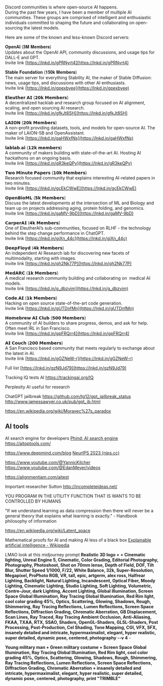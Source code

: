 Discord communities is where open-source AI happens.  
During the past few years, I have been a member of multiple AI communities. These groups are comprised of intelligent and enthusiastic individuals committed to shaping the future and collaborating on open-sourcing the latest models.  
  
Here are some of the known and less-known Discord servers:  
  
𝐎𝐩𝐞𝐧𝐀𝐈 (𝟑𝐌 𝐌𝐞𝐦𝐛𝐞𝐫𝐬)  
Updates about the OpenAI API, community discussions, and usage tips for DALL-E and GPT.  
Invite link [https://lnkd.in/gPRNyrt4](https://lnkd.in/gPRNyrt4)  
  
𝐒𝐭𝐚𝐛𝐥𝐞 𝐅𝐨𝐮𝐧𝐝𝐚𝐭𝐢𝐨𝐧 (𝟏𝟓𝟎𝐤 𝐌𝐞𝐦𝐛𝐞𝐫𝐬)  
The main server for everything Stability AI, the maker of Stable Diffusion: news, usage tips, and discussions with other AI enthusiasts.  
Invite link [https://lnkd.in/gpexbyee](https://lnkd.in/gpexbyee)  
  
𝗘𝗹𝗲𝘂𝘁𝗵𝗲𝗿 𝗔𝗜 (𝟮𝟬𝗸 𝗠𝗲𝗺𝗯𝗲𝗿𝘀)  
A decentralized hacklab and research group focused on AI alignment, scaling, and open sourcing AI research.  
Invite link [https://lnkd.in/gfkJt8SH](https://lnkd.in/gfkJt8SH)  
  
𝗟𝗔𝗜𝗢𝗡 (𝟮𝟬𝗸 𝗠𝗲𝗺𝗯𝗲𝗿𝘀)  
A non-profit providing datasets, tools, and models for open-source AI. The maker of LAION-5B and OpenAssistant.  
Invite link [https://lnkd.in/gaHWxfNs](https://lnkd.in/gaHWxfNs)  
  
𝗹𝗮𝗯𝗹𝗮𝗯.𝗮𝗶 (𝟭𝟮𝗸 𝗺𝗲𝗺𝗯𝗲𝗿𝘀)  
A community of makers building with state-of-the-art AI. Hosting AI hackathons on an ongoing basis.  
Invite link [https://lnkd.in/gR3keQPy](https://lnkd.in/gR3keQPy)  
  
𝗧𝘄𝗼 𝗠𝗶𝗻𝘂𝘁𝗲 𝗣𝗮𝗽𝗲𝗿𝘀 (𝟭𝟬𝗸 𝗠𝗲𝗺𝗯𝗲𝗿𝘀)  
Research focused community that explains interesting AI-related papers in two minutes.  
Invite link [https://lnkd.in/gcEkCWwE](https://lnkd.in/gcEkCWwE)  
  
𝗢𝗽𝗲𝗻𝗕𝗶𝗼𝗠𝗟 (𝟱𝗸 𝗠𝗲𝗺𝗯𝗲𝗿𝘀)  
Discuss the latest developments at the intersection of ML and Biology and team up on projects addressing aging, protein folding, and genomics.  
Invite link [https://lnkd.in/gaMV-9bD](https://lnkd.in/gaMV-9bD)  
  
𝗖𝗮𝗿𝗽𝗲𝗿𝗔𝗜 (𝟰𝗸 𝗠𝗲𝗺𝗯𝗲𝗿𝘀)  
One of EleutherAI’s sub-communities, focused on RLHF - the technology behind the step change performance in ChatGPT.  
Invite link [https://lnkd.in/giXn_44c](https://lnkd.in/giXn_44c)  
  
𝗗𝗲𝗲𝗽𝗙𝗹𝗼𝘆𝗱 (𝟰𝗸 𝗠𝗲𝗺𝗯𝗲𝗿𝘀)  
An independent AI Research lab for discovering new facets of multimodality, starting with images.  
Invite link [https://lnkd.in/gh2Nk77P](https://lnkd.in/gh2Nk77P)  
  
𝗠𝗲𝗱𝗔𝗥𝗖 (𝟭𝗸 𝗠𝗲𝗺𝗯𝗲𝗿𝘀)  
A medical research community building and collaborating on  medical AI models.  
Invite link [https://lnkd.in/g_dbzvim](https://lnkd.in/g_dbzvim)  
  
𝗖𝗼𝗱𝗲.𝗔𝗜 (𝟭𝗸 𝗠𝗲𝗺𝗯𝗲𝗿𝘀)  
Hacking on open source state-of-the-art code generation.  
Invite link [https://lnkd.in/gUTDnfMn](https://lnkd.in/gUTDnfMn)  
  
𝗛𝗼𝗺𝗲𝗯𝗿𝗲𝘄 𝗔𝗜 𝗖𝗹𝘂𝗯 (𝟱𝟬𝟬 𝗠𝗲𝗺𝗯𝗲𝗿𝘀)  
A community of AI builders to share progress, demos, and ask for help. Often meet IRL in San Francisco.  
Invite link [https://lnkd.in/gpFRQrr4](https://lnkd.in/gpFRQrr4)  
  
𝗔𝗜 𝗖𝗼𝘂𝗰𝗵 (𝟮𝟬𝟬 𝗠𝗲𝗺𝗯𝗲𝗿𝘀)  
A San Francisco based community that meets regularly to exchange about the latest in AI.  
Invite link [https://lnkd.in/gGZNeW-r](https://lnkd.in/gGZNeW-r)  
  
Full list [https://lnkd.in/gzN9Jd79](https://lnkd.in/gzN9Jd79)


Tracking IQ tests AI
https://trackingai.org/IQ

Perplexity AI useful for research


ChatGPT jailbreak
https://github.com/tg12/gpt_jailbreak_status
http://www.jamessawyer.co.uk/pub/gpt_jb.html

https://en.wikipedia.org/wiki/Moravec%27s_paradox

## AI tools 
AI search engine for developers
[Phind: AI search engine](https://www.phind.com/)
https://aitoptools.com/

https://www.deepmind.com/blog
[NeurIPS 2023 (nips.cc)](https://nips.cc/)

https://www.youtube.com/@YannicKilcher
https://www.youtube.com/@EdanMeyer/videos

https://alignmentjam.com/aitest

Important researcher Sutton
http://incompleteideas.net/


YOU PROGRAM IN THE UTILITY FUNCTION THAT IS WANTS TO BE CONTROLLED BY HUMANS


"If we understand learning as data compression then there will never be a general theory that explains what learning is exactly." - Handbook philosophy of information


https://en.wikipedia.org/wiki/Latent_space


Mathematical proofs for AI and making AI less of a black box
[Explainable artificial intelligence - Wikipedia](https://en.wikipedia.org/wiki/Explainable_artificial_intelligence)




LMAO look at this midjourney prompt **Realistic 3D logo + + Cinematic lighting, Unreal Engine 5, Cinematic, Color Grading, Editorial Photography, Photography, Photoshoot, Shot on 70mm lense, Depth of Field, DOF, Tilt Blur, Shutter Speed 1/1000, F/22, White Balance, 32k, Super-Resolution, Megapixel, ProPhoto RGB, VR, tall, epic, artgerm, alex ross, Halfrear Lighting, Backlight, Natural Lighting, Incandescent, Optical Fiber, Moody Lighting, Cinematic Lighting, Studio Lighting, Soft Lighting, Volumetric, Contre-Jour, dark Lighting, Accent Lighting, Global Illumination, Screen Space Global Illumination, Ray Tracing Global Illumination, Red Rim light, cool color grading 45%, Optics, Scattering, Glowing, Shadows, Rough, Shimmering, Ray Tracing Reflections, Lumen Reflections, Screen Space Reflections, Diffraction Grading, Chromatic Aberration, GB Displacement, Scan Lines, Ray Traced, Ray Tracing Ambient Occlusion, Anti-Aliasing, FKAA, TXAA, RTX, SSAO, Shaders, OpenGL-Shaders, GLSL-Shaders, Post Processing, Post-Production, Cel Shading, Tone Mapping, CGI, VFX, SFX, insanely detailed and intricate, hypermaximalist, elegant, hyper realistic, super detailed, dynamic pose, centered, photography --v 4** -


**Young military man + Green military costume + Screen Space Global Illumination, Ray Tracing Global Illumination, Red Rim light, cool color grading 45%, Optics, Scattering, Glowing, Shadows, Rough, Shimmering, Ray Tracing Reflections, Lumen Reflections, Screen Space Reflections, Diffraction Grading, Chromatic Aberration + insanely detailed and intricate, hypermaximalist, elegant, hyper realistic, super detailed, dynamic pose, centered, photography, print "TRIMBLE"**